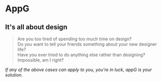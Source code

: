 # AppG
## It's all about design
> Are you too tired of spending too much time on design?  
> Do you want to tell your friends something about your new designer life?  
> Have you ever tried to do anything else rather than designing? Impossible, am I right?  
 
_*If any of the above cases can apply to you, you're in luck, appG is your solution.*_
